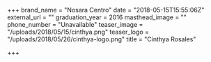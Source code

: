 +++
brand_name = "Nosara Centro"
date = "2018-05-15T15:55:06Z"
external_url = ""
graduation_year = 2016
masthead_image = ""
phone_number = "Unavailable"
teaser_image = "/uploads/2018/05/15/cinthya.png"
teaser_logo = "/uploads/2018/05/26/cinthya-logo.png"
title = "Cinthya Rosales"

+++
